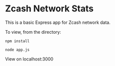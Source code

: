 # Zcash Network Stats

This is a basic Express app for Zcash network data.

To view, from the directory:

`npm install`

`node app.js`

View on localhost:3000
